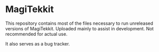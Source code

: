 # MagiTekkit

This repository contains most of the files necessary to run unreleased versions of MagiTekkit. Uploaded mainly to assist in development. Not recommended for actual use.

It also serves as a bug tracker.